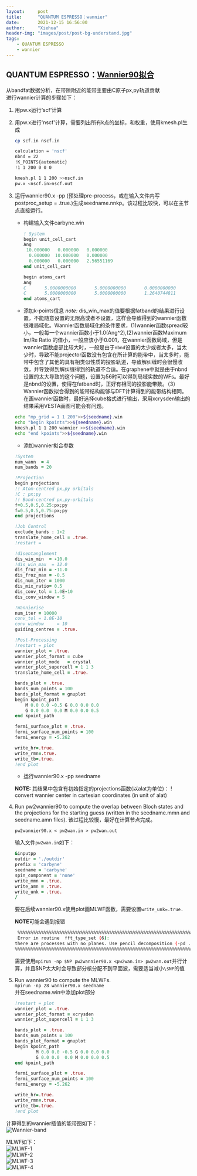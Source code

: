 ```yaml
---
layout:     post
title:      "QUANTUM ESPRESSO：wannier"
date:       2021-12-15 16:56:00
author:     "Xiehua"
header-img: "images/post/post-bg-understand.jpg"
tags:
    - QUANTUM ESPRESSO
    - wannier
---
```


## QUANTUM ESPRESSO：[Wannier90拟合](http://www.wannier.org/)

从bandfat数据分析，在带隙附近的能带主要由C原子px,py轨道贡献  
进行wannier计算的步骤如下：

1. 用pw.x运行‘scf’计算
2. 用pw.x进行'nscf'计算，需要列出所有k点的坐标，和权重，使用kmesh.pl生成

   ```bash
   cp scf.in nscf.in

   calculation = 'nscf'
   nbnd = 22
   !K_POINTS{automatic}
   !1 1 200 0 0 0

   kmesh.pl 1 1 200 >>nscf.in
   pw.x <nscf.in>nscf.out
   ```

3. 运行wannier90.x -pp (预处理pre-process，或在输入文件内写postproc_setup = .true.)生成seedname.nnkp。该过程比较快，可以在主节点直接运行。  
  
    - 构建输入文件carbyne.win  

      ```fortran
      ! System
      begin unit_cell_cart
      Ang
       10.000000   0.000000   0.000000
        0.000000  10.000000   0.000000
        0.000000   0.000000   2.56551169
      end unit_cell_cart
      
      begin atoms_cart
      Ang
      C       5.0000000000       5.0000000000       0.0000000000
      C       5.0000000000       5.0000000000       1.2640744811
      end atoms_cart
      
      ```

    - 添加k-points信息 
    *note:* dis_win_max的值要根据fatband的结果进行设置，不能随意设置的无限高或者不设置，这样会导致得到的wannier函数很难局域化。Wannier函数局域化的条件要求，(1)wannier函数spread较小，一般每一个wannier函数小于1.0(Ang^2),(2)wannier函数Maximum Im/Re Ratio 的值小，一般应该小于0.001，在wannier函数局域，但是wannier函数虚部比较大时，一般是由于`nbnd`设置的太少或者太多，当太少时，导致不能projector函数没有包含在所计算的能带中，当太多时，能带中包含了其他的具有相类似性质的投影轨道，导致解纠缠时会很慢收敛，并导致得到解纠缠得到的轨道不合适。在graphene中就是由于nbnd设置的太大导致的这个问题，设置为56时可以得到局域实数的WFs。最好是nbnd的设置，使得在fatband时，正好有相同的投影能带数。（3）Wannier函数拟合得到的能带结构能够与DFT计算得到的能带结构相同。
    在画wannier函数时，最好选择cube格式进行输出，采用xcrysden输出的结果采用VESTA画图可能会有问题。

     ```bash
     echo "mp_grid = 1 1 200">>${seedname}.win
     echo "begin kpoints">>${seedname}.win
     kmesh.pl 1 1 200 wannier >>${seedname}.win
     echo "end kpoints">>${seedname}.win
     ```

    - 添加wannier拟合参数

    ```fortran
    !System
    num_wann  = 4
    num_bands = 20
    
    !Projection
    begin projections
    !! Atom-centred px,py orbitals
    !C : px;py
    !! Bond-centred px,py-orbitals
    f=0.5,0.5,0.25:px;py
    f=0.5,0.5,0.75:px;py
    end projections
    
    !Job Control
    exclude_bands : 1-2
    translate_home_cell = .true.
    !restart =
    
    !disentanglement
    dis_win_min  = -10.0
    !dis_win_max  = 12.0
    dis_froz_min = -11.0
    dis_froz_max = -0.5
    dis_num_iter = 1000
    dis_mix_ratio= 0.5
    dis_conv_tol = 1.0E-10
    dis_conv_window = 5
    
    !Wannierise
    num_iter = 10000
    conv_tol = 1.0E-10
    conv_window     = 10
    guiding_centres = .true.
    
    !Post-Processing
    !restart = plot
    wannier_plot = .true.
    wannier_plot_format = cube
    wannier_plot_mode   = crystal
    wannier_plot_supercell = 1 1 3
    translate_home_cell = .true.

    bands_plot = .true.
    bands_num_points = 100
    bands_plot_format = gnuplot
    begin kpoint_path
        M 0.0 0.0 -0.5 G 0.0 0.0 0.0
        G 0.0 0.0  0.0 M 0.0 0.0 0.5
    end kpoint_path

    fermi_surface_plot = .true.
    fermi_surface_num_points = 100
    fermi_energy = -5.262

    write_hr=.true.
    write_rmn=.true.
    write_tb=.true.
    !end plot
    ```

    - 运行wannier90.x -pp seedname

    **NOTE:** 其结果中包含有初始指定的projections函数(以alat为单位)：
    ! convert wannier center in cartesian coordinates (in unit of alat)

4. Run pw2wannier90 to compute the overlap between Bloch states and the projections for the
starting guess (written in the seedname.mmn and seedname.amn files).  该过程比较慢，最好在计算节点完成。  

    `pw2wannier90.x < pw2wan.in > pw2wan.out`

    输入文件`pw2wan.in`如下：  

    ```fortran
    &inputpp
    outdir = './outdir'
    prefix = 'carbyne'
    seedname = 'carbyne'
    spin_component = 'none'
    write_mmn = .true.
    write_amn = .true.
    write_unk = .true.
    /
    ```  

    要在后续wannier90.x使用plot画MLWF函数，需要设置`write_unk=.true.`

    **NOTE**可能会遇到报错

    ```bash
     %%%%%%%%%%%%%%%%%%%%%%%%%%%%%%%%%%%%%%%%%%%%%%%%%%%%%%%%%%%%%%%%%%%%%%%%%%%%%%
     Error in routine  fft_type_set (6):
    there are processes with no planes. Use pencil decomposition (-pd .true.)
    %%%%%%%%%%%%%%%%%%%%%%%%%%%%%%%%%%%%%%%%%%%%%%%%%%%%%%%%%%%%%%%%%%%%%%%%%%%%%%
    ```

    需要使用`mpirun -np $NP pw2wannier90.x <pw2wan.in> pw2wan.out`并行计算，并且$NP太大时会导致部分核分配不到平面波，需要适当减小`\$NP`的值


5. Run wannier90 to compute the MLWFs.  
   `mpirun -np 28 wannier90.x seedname`  
   并在seedname.win中添加plot部分  

   ```fortran
   !restart = plot
   wannier_plot = .true.
   wannier_plot_format = xcrysden
   wannier_plot_supercell = 1 1 3
   
   bands_plot = .true.
   bands_num_points = 100
   bands_plot_format = gnuplot
   begin kpoint_path
           M 0.0 0.0 -0.5 G 0.0 0.0 0.0
           G 0.0 0.0  0.0 M 0.0 0.0 0.5
   end kpoint_path
   
   fermi_surface_plot = .true.
   fermi_surface_num_points = 100
   fermi_energy = -5.262
   
   write_hr=.true.
   write_rmn=.true.
   write_tb=.true.
   !end plot

   ```  

计算得到的wannier插值的能带图如下：  
![Wannier-band](https://xh125.github.io/images/post/wannier-band.png)

MLWF如下：  
![MLWF-1](https://xh125.github.io/images/post/carbyne_00001.png)  
![MLWF-2](https://xh125.github.io/images/post/carbyne_00002.png)  
![MLWF-3](https://xh125.github.io/images/post/carbyne_00003.png)  
![MLWF-4](https://xh125.github.io/images/post/carbyne_00004.png)  
